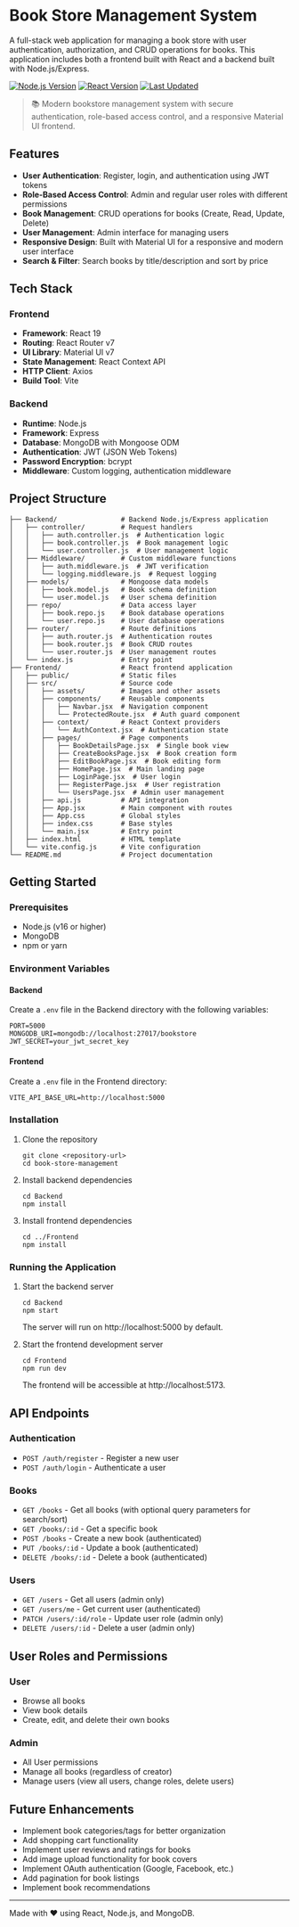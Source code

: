 # Book Store Management System

A full-stack web application for managing a book store with user authentication, authorization, and CRUD operations for books. This application includes both a frontend built with React and a backend built with Node.js/Express.


[![Node.js Version](https://img.shields.io/badge/Node.js-16+-green.svg)](https://nodejs.org/)
[![React Version](https://img.shields.io/badge/React-19.0.0-blue.svg)](https://reactjs.org/)
[![Last Updated](https://img.shields.io/badge/Last%20Updated-October%202025-brightgreen.svg)]()

> 📚 Modern bookstore management system with secure authentication, role-based access control, and a responsive Material UI frontend.

## Features

- **User Authentication**: Register, login, and authentication using JWT tokens
- **Role-Based Access Control**: Admin and regular user roles with different permissions
- **Book Management**: CRUD operations for books (Create, Read, Update, Delete)
- **User Management**: Admin interface for managing users
- **Responsive Design**: Built with Material UI for a responsive and modern user interface
- **Search & Filter**: Search books by title/description and sort by price

## Tech Stack

### Frontend
- **Framework**: React 19
- **Routing**: React Router v7
- **UI Library**: Material UI v7
- **State Management**: React Context API
- **HTTP Client**: Axios
- **Build Tool**: Vite

### Backend
- **Runtime**: Node.js
- **Framework**: Express
- **Database**: MongoDB with Mongoose ODM
- **Authentication**: JWT (JSON Web Tokens)
- **Password Encryption**: bcrypt
- **Middleware**: Custom logging, authentication middleware

## Project Structure

```
├── Backend/                # Backend Node.js/Express application
│   ├── controller/         # Request handlers
│   │   ├── auth.controller.js  # Authentication logic
│   │   ├── book.controller.js  # Book management logic
│   │   └── user.controller.js  # User management logic
│   ├── Middleware/         # Custom middleware functions
│   │   ├── auth.middleware.js  # JWT verification
│   │   └── logging.middleware.js  # Request logging
│   ├── models/             # Mongoose data models
│   │   ├── book.model.js   # Book schema definition
│   │   └── user.model.js   # User schema definition
│   ├── repo/               # Data access layer
│   │   ├── book.repo.js    # Book database operations
│   │   └── user.repo.js    # User database operations
│   ├── router/             # Route definitions
│   │   ├── auth.router.js  # Authentication routes
│   │   ├── book.router.js  # Book CRUD routes
│   │   └── user.router.js  # User management routes
│   └── index.js            # Entry point
├── Frontend/               # React frontend application
│   ├── public/             # Static files
│   ├── src/                # Source code
│   │   ├── assets/         # Images and other assets
│   │   ├── components/     # Reusable components
│   │   │   ├── Navbar.jsx  # Navigation component
│   │   │   └── ProtectedRoute.jsx  # Auth guard component
│   │   ├── context/        # React Context providers
│   │   │   └── AuthContext.jsx  # Authentication state
│   │   ├── pages/          # Page components
│   │   │   ├── BookDetailsPage.jsx  # Single book view
│   │   │   ├── CreateBooksPage.jsx  # Book creation form
│   │   │   ├── EditBookPage.jsx  # Book editing form
│   │   │   ├── HomePage.jsx  # Main landing page
│   │   │   ├── LoginPage.jsx  # User login
│   │   │   ├── RegisterPage.jsx  # User registration
│   │   │   └── UsersPage.jsx  # Admin user management
│   │   ├── api.js          # API integration
│   │   ├── App.jsx         # Main component with routes
│   │   ├── App.css         # Global styles
│   │   ├── index.css       # Base styles
│   │   └── main.jsx        # Entry point
│   ├── index.html          # HTML template
│   └── vite.config.js      # Vite configuration
└── README.md               # Project documentation
```

## Getting Started

### Prerequisites
- Node.js (v16 or higher)
- MongoDB
- npm or yarn

### Environment Variables

#### Backend
Create a `.env` file in the Backend directory with the following variables:
```
PORT=5000
MONGODB_URI=mongodb://localhost:27017/bookstore
JWT_SECRET=your_jwt_secret_key
```

#### Frontend
Create a `.env` file in the Frontend directory:
```
VITE_API_BASE_URL=http://localhost:5000
```

### Installation

1. Clone the repository
   ```
   git clone <repository-url>
   cd book-store-management
   ```

2. Install backend dependencies
   ```
   cd Backend
   npm install
   ```

3. Install frontend dependencies
   ```
   cd ../Frontend
   npm install
   ```

### Running the Application

1. Start the backend server
   ```
   cd Backend
   npm start
   ```
   The server will run on http://localhost:5000 by default.

2. Start the frontend development server
   ```
   cd Frontend
   npm run dev
   ```
   The frontend will be accessible at http://localhost:5173.

## API Endpoints

### Authentication
- `POST /auth/register` - Register a new user
- `POST /auth/login` - Authenticate a user

### Books
- `GET /books` - Get all books (with optional query parameters for search/sort)
- `GET /books/:id` - Get a specific book
- `POST /books` - Create a new book (authenticated)
- `PUT /books/:id` - Update a book (authenticated)
- `DELETE /books/:id` - Delete a book (authenticated)

### Users
- `GET /users` - Get all users (admin only)
- `GET /users/me` - Get current user (authenticated)
- `PATCH /users/:id/role` - Update user role (admin only)
- `DELETE /users/:id` - Delete a user (admin only)

## User Roles and Permissions

### User
- Browse all books
- View book details
- Create, edit, and delete their own books

### Admin
- All User permissions
- Manage all books (regardless of creator)
- Manage users (view all users, change roles, delete users)

## Future Enhancements

- Implement book categories/tags for better organization
- Add shopping cart functionality
- Implement user reviews and ratings for books
- Add image upload functionality for book covers
- Implement OAuth authentication (Google, Facebook, etc.)
- Add pagination for book listings
- Implement book recommendations

---

Made with ❤️ using React, Node.js, and MongoDB.
